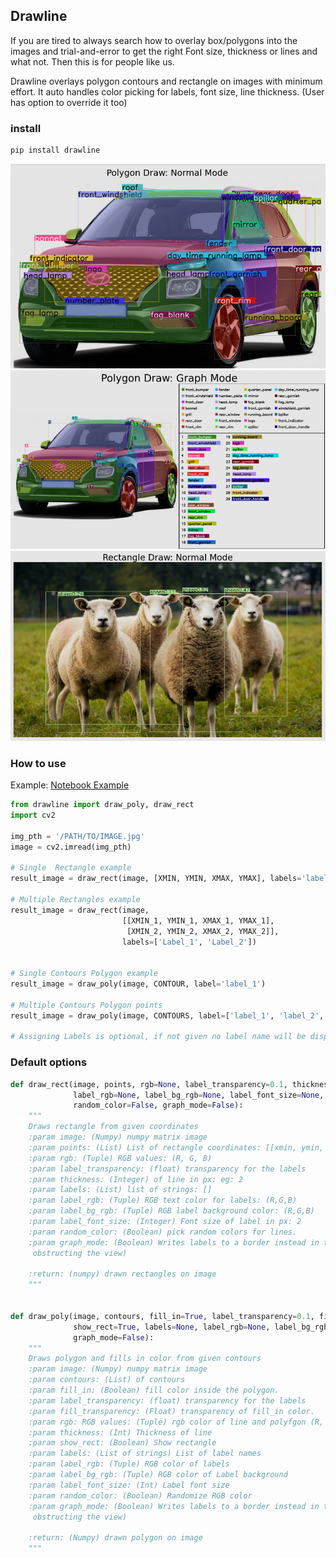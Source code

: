## Drawline

If you are tired to always search how to overlay box/polygons into the images and trial-and-error to get the right Font size, thickness or lines and what not.
Then this is for people like us. 

Drawline overlays polygon contours and rectangle on images with minimum effort.
It auto handles color picking for labels, font size, line thickness. (User has option to override it too) 

### install
```bash
pip install drawline
```


![Poly normal](https://github.com/bendangnuksung/drawline/raw/master/screenshots/poly_normal.png)
![Poly graph](https://github.com/bendangnuksung/drawline/raw/master/screenshots/poly_graph.png)
![Rect normal](https://github.com/bendangnuksung/drawline/raw/master/screenshots/rect_normal.png)


### How to use

Example: [Notebook Example](https://github.com/bendangnuksung/drawline/blob/master/examples/example.ipynb)

```python
from drawline import draw_poly, draw_rect
import cv2

img_pth = '/PATH/TO/IMAGE.jpg'
image = cv2.imread(img_pth)

# Single  Rectangle example
result_image = draw_rect(image, [XMIN, YMIN, XMAX, YMAX], labels='label_1')

# Multiple Rectangles example
result_image = draw_rect(image,
                         [[XMIN_1, YMIN_1, XMAX_1, YMAX_1],
                          [XMIN_2, YMIN_2, XMAX_2, YMAX_2]],
                         labels=['Label_1', 'Label_2'])


# Single Contours Polygon example 
result_image = draw_poly(image, CONTOUR, label='label_1')

# Multiple Contours Polygon points
result_image = draw_poly(image, CONTOURS, label=['label_1', 'label_2', ...])

# Assigning Labels is optional, if not given no label name will be displayed
```

### Default options

```python
def draw_rect(image, points, rgb=None, label_transparency=0.1, thickness=None, labels=None,
              label_rgb=None, label_bg_rgb=None, label_font_size=None,
              random_color=False, graph_mode=False):
    """
    Draws rectangle from given coordinates
    :param image: (Numpy) numpy matrix image
    :param points: (List) List of rectangle coordinates: [[xmin, ymin, xmax, ymax]]
    :param rgb: (Tuple) RGB values: (R, G, B)
    :param label_transparency: (float) transparency for the labels
    :param thickness: (Integer) of line in px: eg: 2
    :param labels: (List) list of strings: []
    :param label_rgb: (Tuple) RGB text color for labels: (R,G,B)
    :param label_bg_rgb: (Tuple) RGB label background color: (R,G,B)
    :param label_font_size: (Integer) Font size of label in px: 2
    :param random_color: (Boolean) pick random colors for lines.
    :param graph_mode: (Boolean) Writes labels to a border instead in the image itself (Good to use when to many boxes
     obstructing the view)

    :return: (numpy) drawn rectangles on image
    """
    
    
def draw_poly(image, contours, fill_in=True, label_transparency=0.1, fill_transparency=0.4, rgb=None, thickness=None,
              show_rect=True, labels=None, label_rgb=None, label_bg_rgb=None, label_font_size=None, random_color=False,
              graph_mode=False):
    """
    Draws polygon and fills in color from given contours
    :param image: (Numpy) numpy matrix image
    :param contours: (List) of contours
    :param fill_in: (Boolean) fill color inside the polygon.
    :param label_transparency: (float) transparency for the labels
    :param fill_transparency: (Float) transparency of fill_in color.
    :param rgb: RGB values: (Tuple) rgb color of line and polyfgon (R, G, B)
    :param thickness: (Int) Thickness of line
    :param show_rect: (Boolean) Show rectangle
    :param labels: (List of strings) List of label names
    :param label_rgb: (Tuple) RGB color of labels
    :param label_bg_rgb: (Tuple) RGB color of Label background
    :param label_font_size: (Int) Label font size
    :param random_color: (Boolean) Randomize RGB color
    :param graph_mode: (Boolean) Writes labels to a border instead in the image itself (Good to use when to many boxes
     obstructing the view)

    :return: (Numpy) drawn polygon on image
    """
```

